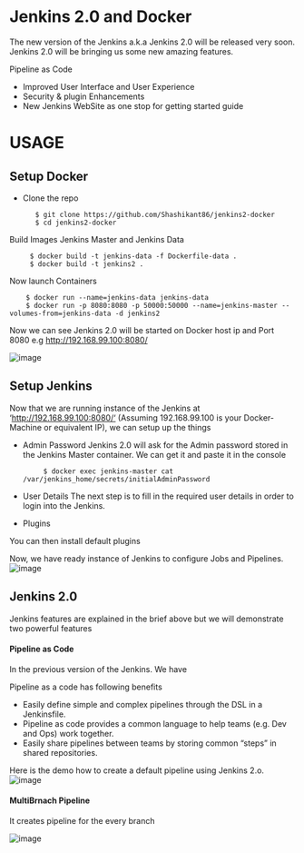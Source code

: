 # Jenkins 2.0 and Docker 

The new version of the Jenkins a.k.a Jenkins 2.0 will be released very soon. Jenkins 2.0 will be bringing us some new amazing features.

Pipeline as Code
 * Improved User Interface and User Experience
 * Security & plugin Enhancements
 * New Jenkins WebSite as one stop for getting started guide

# USAGE 

## Setup Docker 

* Clone the repo 

         $ git clone https://github.com/Shashikant86/jenkins2-docker
         $ cd jenkins2-docker 

 Build Images Jenkins Master and Jenkins Data 
 
         $ docker build -t jenkins-data -f Dockerfile-data .
         $ docker build -t jenkins2 .
Now launch Containers 

        $ docker run --name=jenkins-data jenkins-data
        $ docker run -p 8080:8080 -p 50000:50000 --name=jenkins-master --volumes-from=jenkins-data -d jenkins2

Now we can see Jenkins 2.0 will be started on Docker host ip and Port 8080 e.g http://192.168.99.100:8080/

![image](https://github.com/Shashikant86/jenkins2-docker/blob/master/gifs/dj.gif)

## Setup Jenkins

Now that we are running instance of the Jenkins at ‘http://192.168.99.100:8080/‘ (Assuming 192.168.99.100 is your Docker-Machine or equivalent IP), we can setup up the things

* Admin Password
Jenkins 2.0 will ask for the Admin password stored in the Jenkins Master container. We can get it and paste it in the console

           $ docker exec jenkins-master cat /var/jenkins_home/secrets/initialAdminPassword

* User Details
The next step is to fill in the required user details in order to login into the Jenkins.

* Plugins

You can then install default plugins

Now, we have ready instance of Jenkins to configure Jobs and Pipelines.
![image](https://github.com/Shashikant86/jenkins2-docker/blob/master/gifs/jenkins-startup.gif)

## Jenkins 2.0

Jenkins features are explained in the brief above but we will demonstrate two powerful features

#### Pipeline as Code
In the previous version of the Jenkins. We have

Pipeline as a code has following benefits

* Easily define simple and complex pipelines through the DSL in a Jenkinsfile.
* Pipeline as code provides a common language to help teams (e.g. Dev and Ops) work together.
* Easily share pipelines between teams by storing common “steps” in shared repositories.
 

Here is the demo how to create a default pipeline using Jenkins 2.o.
![image](https://github.com/Shashikant86/jenkins2-docker/blob/master/gifs/pipeline.gif)

#### MultiBrnach Pipeline 

It creates pipeline for the every branch 

![image](https://github.com/Shashikant86/jenkins2-docker/blob/master/gifs/multibranch_pipeline.gif)
